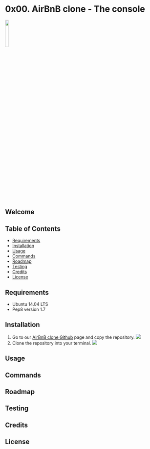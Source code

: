 # 0x00. AirBnB clone - The console

<img src="https://s3.amazonaws.com/intranet-projects-files/holbertonschool-higher-level_programming+/263/HBTN-hbnb-Final.png" style="height:15%;width:15%" />

## Welcome

## Table of Contents
* [Requirements](#requirements)
* [Installation](#installation)
* [Usage](#usage)
* [Commands](#commands)
* [Roadmap](#roadmap)
* [Testing](#testing)
* [Credits](#credits)
* [License](#license)

## Requirements
* Ubuntu 14.04 LTS
* Pep8 version 1.7

## Installation
1. Go to our [AirBnB clone Github](https://github.com/srinitude/AirBnB_clone) page and copy the repository.
![](https://gfycat.com/gifs/detail/RelievedCourageousAmoeba.gif)
2. Clone the repository into your terminal.
![](https://thumbs.gfycat.com/MixedIdealLeech-size_restricted.gif)

## Usage


## Commands

## Roadmap

## Testing

## Credits

## License
